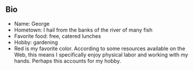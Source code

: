 ## Bio
 - Name: George
 - Hometown: I hail from the banks of the river of many fish
 - Favorite food: free, catered lunches
 - Hobby: gardening
 - Red is my favorite color.  According to some resources available on the Web, this means I specifically enjoy physical labor and working with my hands.  Perhaps this accounts for my hobby.
 

